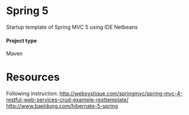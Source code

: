 # Spring 5
Startup template of Spring MVC 5 using IDE Netbeans
#### Project type
Maven
# Resources 
Following instruction: http://websystique.com/springmvc/spring-mvc-4-restful-web-services-crud-example-resttemplate/
http://www.baeldung.com/hibernate-5-spring
